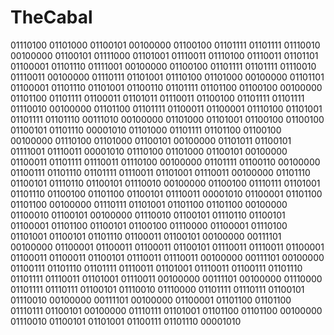 # TheCabal
01110100 01101000 01100101 00100000 01100100 01101111 01101111 01110010 00100000 01100101 01111000 01101001 01110011 01110100 01110011
01101101 01100001 01101110 01111001 00100000 01100100 01101111 01101111 01110010 01110011 00100000 01110111 01101001 01110100 01101000 00100000 01101101 01100001 01101110 01101001 01100110 01101111 01101100 01100100 00100000 01101100 01101111 01100011 01101011 01110011
01100100 01101111 01101111 01110010 00100000 01101100 01101111 01100011 01100001 01110100 01101001 01101111 01101110 00111010 00100000 01101000 01101001 01100100 01100100 01100101 01101110 00001010 01101000 01101111 01101100 01100100 00100000 01110100 01101000 01100101 00100000 01101011 01100101 01111001 01110011 00001010 01110100 01101000 01100101 00100000 01100011 01101111 01110011 01110100 00100000 01101111 01100110 00100000 01100111 01101110 01101111 01110011 01101001 01110011 00100000 01101110 01100101 01110110 01100101 01110010 00100000 01100100 01110111 01101001 01101110 01100100 01101100 01100101 01110011 00001010 01100001 01101100 01101100 00100000 01110111 01101001 01101100 01101100 00100000 01100010 01100101 00100000 01110010 01100101 01110110 01100101 01100001 01101100 01100101 01100100
01110000 01100001 01110100 01101001 01100101 01101110 01100011 01100101 00100000 00111101 00100000 01100001 01100011 01100011 01100101 01110011 01110011
01100001 01100011 01100011 01100101 01110011 01110011 00100000 00111101 00100000 01100111 01101110 01101111 01110011 01101001 01110011
01100111 01101110 01101111 01110011 01101001 01110011 00100000 00111101 00100000 01110000 01101111 01110111 01100101 01110010
01110000 01101111 01110111 01100101 01110010 00100000 00111101 00100000 01100001 01101100 01101100
01110111 01100101 00100000 01110111 01101001 01101100 01101100 00100000 01110010 01100101 01101001 01100111 01101110 00001010
